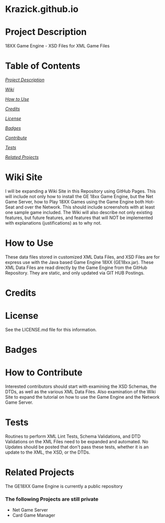 # Krazick.github.io

# Project Description
<a name="Description"></a>
18XX Game Engine - XSD Files for XML Game Files

# Table of Contents
*[Project Description](#Description)*

*[Wiki](#Wiki)*

*[How to Use](#Use)*

*[Credits](#Credits)*

*[License](#License)*

*[Badges](#Badges)*

*[Contribute](#Contribute)*

*[Tests](#Tests)*

*[Related Projects](#Related)*

# Wiki Site
<a name="Wiki"></a>
I will be expanding a Wiki Site in this Repository using GitHub Pages. This will include not only how to install the GE 18xx Game Engine, but the Net Game Server, how to Play 18XX Games using the Game Engine both Hot-Seat and over the Network. This should include screenshots with at least one sample game included. The Wiki will also describe not only existing features, but future features, and features that will NOT be implemented with explanations (justifications) as to why not.

# How to Use
<a name="Use"></a>
These data files stored in customized XML Data Files, and XSD Files are for express use with the Java based Game Engine 18XX (GE18xx.jar). These XML Data Files are read directly by the Game Engine from the GitHub Repository. They are static, and only updated via GIT HUB Postings.

# Credits
<a name="Credits"></a>

# License
<a name="License"></a>
See the LICENSE.md file for this information.

# Badges
<a name="Badges"></a>

# How to Contribute
<a name="Contribute"></a>

Interested contributors should start with examining the XSD Schemas, the DTDs, as well as the various XML Data Files.
Also examination of the Wiki Site to expand the tutorial on how to use the Game Engine and the Network Game Server.

# Tests
<a name="Tests"></a>
Routines to perform XML Lint Tests, Schema Validations, and DTD Validations on the XML Files need to be expanded and automated.
No Updates should be posted that don't pass these tests, whether it is an update to the XML, the XSD, or the DTDs.

# Related Projects
<a name="Related"></a>
The GE18XX Game Engine is currently a public repository

### The following Projects are still private

* Net Game Server
* Card Game Manager
